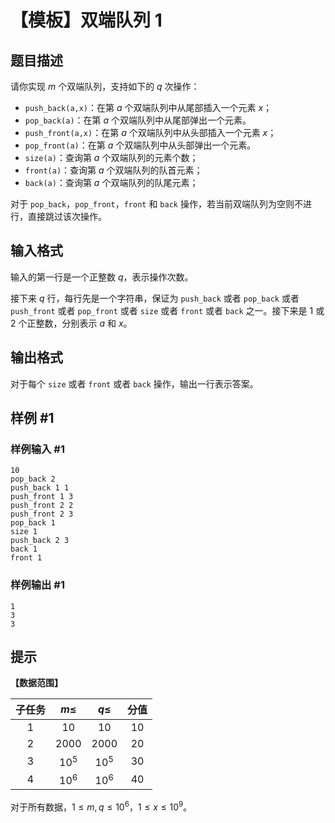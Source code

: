 # 【模板】双端队列 1

## 题目描述

请你实现 $m$ 个双端队列，支持如下的 $q$ 次操作：

- `push_back(a,x)`：在第 $a$ 个双端队列中从尾部插入一个元素 $x$；
- `pop_back(a)`：在第 $a$ 个双端队列中从尾部弹出一个元素。
- `push_front(a,x)`：在第 $a$ 个双端队列中从头部插入一个元素 $x$；
- `pop_front(a)`：在第 $a$ 个双端队列中从头部弹出一个元素。
- `size(a)`：查询第 $a$ 个双端队列的元素个数；
- `front(a)`：查询第 $a$ 个双端队列的队首元素；
- `back(a)`：查询第 $a$ 个双端队列的队尾元素；

对于 `pop_back`，`pop_front`，`front` 和 `back` 操作，若当前双端队列为空则不进行，直接跳过该次操作。

## 输入格式

输入的第一行是一个正整数 $q$，表示操作次数。

接下来 $q$ 行，每行先是一个字符串，保证为 `push_back` 或者 `pop_back` 或者 `push_front` 或者 `pop_front` 或者 `size` 或者 `front` 或者 `back` 之一。接下来是 $1$ 或 $2$ 个正整数，分别表示 $a$ 和 $x$。

## 输出格式

对于每个 `size` 或者 `front` 或者 `back` 操作，输出一行表示答案。

## 样例 #1

### 样例输入 #1
```
10
pop_back 2
push_back 1 1
push_front 1 3
push_front 2 2
push_front 2 3
pop_back 1
size 1
push_back 2 3
back 1
front 1
```

### 样例输出 #1

```
1
3
3
```

## 提示

**【数据范围】**

| 子任务 | $m \leq$ | $q \leq$ | 分值 |
| :-----------: | :-----------: | :-----------: | :-----------: |
| $1$ | $10$ | $10$ | $10$ |
| $2$ | $2000$ | $2000$ | $20$ |
| $3$ | $10^5$ | $10^5$ | $30$ |
| $4$ | $10^6$ | $10^6$ | $40$ |

对于所有数据，$1 \leq m,q \leq 10^6$，$1 \leq x \leq 10^9$。
